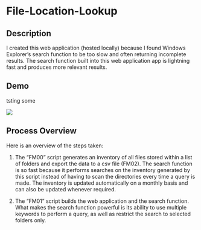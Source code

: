 # File-Location-Lookup

## Description

I created this web application (hosted locally) because I found Windows Explorer’s search function to be too slow and often returning incomplete results. The search function built into this web application app is lightning fast and produces more relevant results.

## Demo
tsting some

![](File_path_Demo_20200210.gif)

## Process Overview

Here is an overview of the steps taken:

1.	The “FM00” script generates an inventory of all files stored within a list of folders and export the data to a csv file (FM02). The search function is so fast because it performs searches on the inventory generated by this script instead of having to scan the directories every time a query is made. The inventory is updated automatically on a monthly basis and can also be updated whenever required.

2.	The “FM01” script builds the web application and the search function. What makes the search function powerful is its ability to use multiple keywords to perform a query, as well as restrict the search to selected folders only.
